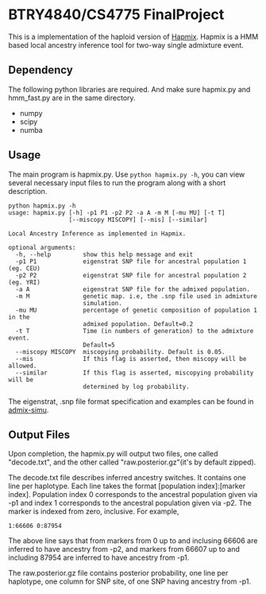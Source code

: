 # BTRY4840/CS4775 FinalProject

This is a implementation of the haploid version of [Hapmix](https://journals.plos.org/plosgenetics/article?id=10.1371/journal.pgen.1000519). Hapmix is a HMM based local ancestry inference tool for two-way single admixture event.

## Dependency
The following python libraries are required. And make sure hapmix.py and hmm_fast.py are in the same directory.

- numpy
- scipy
- numba


## Usage
The main program is hapmix.py. Use `python hapmix.py -h`, you can view several necessary input files to run the program along with a short description.

```
python hapmix.py -h
usage: hapmix.py [-h] -p1 P1 -p2 P2 -a A -m M [-mu MU] [-t T]
                 [--miscopy MISCOPY] [--mis] [--similar]

Local Ancestry Inference as implemented in Hapmix.

optional arguments:
  -h, --help         show this help message and exit
  -p1 P1             eigenstrat SNP file for ancestral population 1 (eg. CEU)
  -p2 P2             eigenstrat SNP file for ancestral population 2 (eg. YRI)
  -a A               eigenstrat SNP file for the admixed population.
  -m M               genetic map. i.e, the .snp file used in admixture
                     simulation.
  -mu MU             percentage of genetic composition of population 1 in the
                     admixed population. Default=0.2
  -t T               Time (in numbers of generation) to the admixture event.
                     Default=5
  --miscopy MISCOPY  miscopying probability. Default is 0.05.
  --mis              If this flag is asserted, then miscopy will be allowed.
  --similar          If this flag is asserted, miscopying probability will be
                     determined by log probability.
```

The eigenstrat, .snp file format specification and examples can be found in [admix-simu](https://github.com/williamslab/admix-simu).

## Output Files
Upon completion, the hapmix.py will output two files, one called "decode.txt", and the other called "raw.posterior.gz"(it's by default zipped).

The decode.txt file describes inferred ancestry switches. It contains one line per haplotype. Each line takes the format \[population index\]:\[marker index\]. Population index 0 corresponds to the ancestral population given via -p1 and index 1 corresponds to the ancestral population given via -p2. The marker is indexed from zero, inclusive. For example, 
```
1:66606 0:87954
```
The above line says that from markers from 0 up to and inclusing 66606 are inferred to have ancestry from -p2, and markers from 66607 up to and including 87954 are inferred to have ancestry from -p1.

The raw.posterior.gz file contains posterior probability, one line per haplotype, one column for SNP site, of one SNP having ancestry from -p1.

